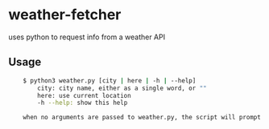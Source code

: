 # weather-fetcher
uses python to request info from a weather API

## Usage
```bash
    $ python3 weather.py [city | here | -h | --help]
        city: city name, either as a single word, or ""
        here: use current location
        -h --help: show this help

    when no arguments are passed to weather.py, the script will prompt the user to input a city
```